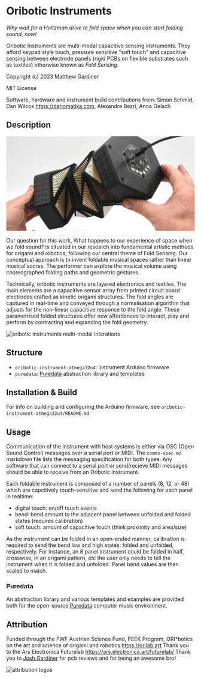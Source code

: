 Oribotic Instruments
====================

_Why wait for a Holtzman drive to fold space when you can start folding sound, now!_

Oribotic Instruments are multi-modal capacitive sensing instruments. They afford keypad style touch, pressure sensitive "soft touch" and capacitive sensing between electrode panels (rigid PCBs on flexible substrates such as textiles) otherwise known as _Fold Sensing_.

Copyright (c) 2023 Matthew Gardiner

MIT License

Software, hardware and instrument build contributions from: Simon Schmid, Dan Wilcox https://danomatika.com, Alexandre Bezri, Anna Oelsch

Description
-----------

![oribotic instruments](images/oricordion-in-hand-oribotic-instrumentsmatthew-gardiner_2000x1000.webp)

Our question for this work, What happens to our experience of space when we fold sound? is situated in our research into fundamental artistic methods for origami and robotics, following our central theme of Fold Sensing. Our conceptual approach is to invent foldable musical spaces rather than linear musical scores. The performer can explore the musical volume using choreographed folding paths and geometric gestures. 

Technically, oribotic instruments are layered electronics and textiles. The main elements are a capacitive sensor array from printed circuit board electrodes crafted as kinetic origami structures. The fold angles are captured in real-time and conveyed through a normalisation algorithm that adjusts for the non-linear capacitive response to the fold angle. These parametrised folded structures offer new affordances to interact, play and perform by contracting and expanding the fold geometry.

![oribotic instruments multi-modal interations](images/multi-modal-composite@4x.png)

Structure
---------

* `oribotic-instrument-atmega32u4`: instrument Arduino firmware
* `puredata`: [Puredata](https://puredata.info) abstraction library and templates

Installation & Build
--------------------

For info on building and configuring the Arduino firmware, see `oribotic-instrument-atmega32u4/README.md`

Usage
-----

Communication of the instrument with host systems is either via OSC (Open Sound Control) messages over a serial port *or* MIDI. The `comms-spec.md` markdown file lists the messaging specification for both types. Any software that can connect to a serial port or send/recieve MIDI messages should be able to receive from an Oribotic instrument.

Each foldable instrument is composed of a number of panels (8, 12, or 48) which are capcitively touch-sensitive and send the following for each panel in realtime:
* digital touch: on/off touch events
* bend: bend amount to the adjacent panel between unfolded and folded states (requires calibration)
* soft touch: amount of capacitive touch (think proximity and area/size)

As the instrument can be folded in an open-ended manner, calibration is required to send the bend low and high states: folded and unfolded, respectively. For instance, an 8 panel instrument could be folded in half, crosswise, in an origami pattern, etc the user only needs to tell the instrument when it is folded and unfolded. Panel bend values are then scaled to match.

### Puredata

An abstraction library and various templates and examples are provided both for the open-source [Puredata](https://puredata.info) computer music environment. 

Attribution
-----------

Funded through the FWF Austrian Science Fund, PEEK Program, ORI*botics on the art and science of origami and robotics https://orilab.art
Thank you to the Ars Electronica Futurelab https://ars.electronica.art/futurelab/
Thank you to [Josh Gardiner](https://github.com/NeuralSpaz) for pcb reviews and for being an awesome bro!


![attribution logos](https://github.com/oribotic/oribotic-instruments/assets/6670535/1b0b8847-12c4-4f32-a9cf-da88fbb42927)


